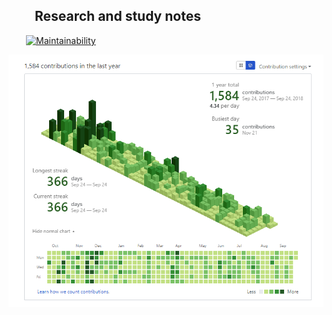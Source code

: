<!-- Image CopyRight: [**Nalan Shao**](https://github.com/yjjnls) -->

##  &emsp;Research and study notes

&emsp;&emsp;[![Maintainability](https://api.codeclimate.com/v1/badges/7c7f8653feba5c762b25/maintainability)](https://codeclimate.com/github/yjjnls/Notes/maintainability)

![](./img/commit.PNG)
